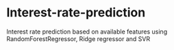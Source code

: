 # Interest-rate-prediction
Interest rate prediction based on available features using RandomForestRegressor, Ridge regressor and SVR
